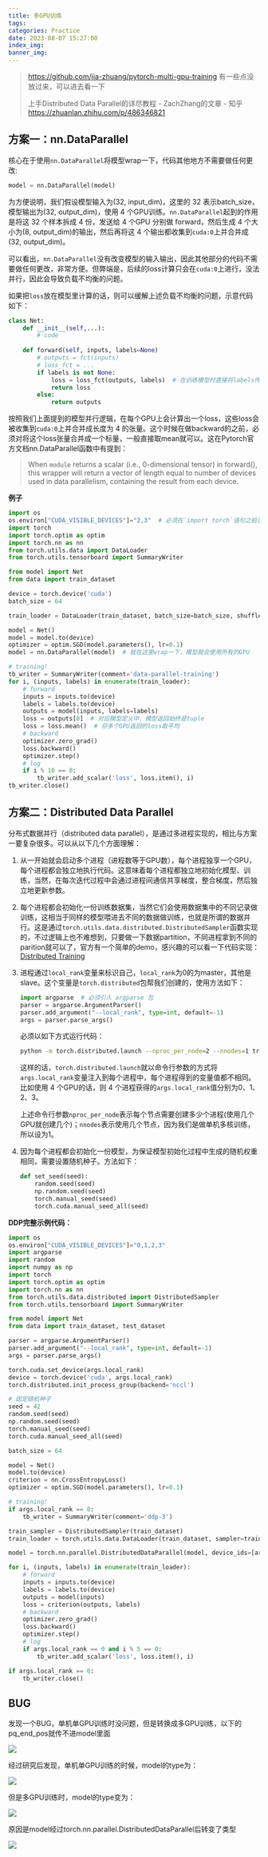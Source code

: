 ```yaml
---
title: 多GPU训练
tags: 
categories: Practice
date: 2023-08-07 15:27:00
index_img: 
banner_img: 
---
```




> https://github.com/jia-zhuang/pytorch-multi-gpu-training  有一些点没放过来，可以进去看一下
>
> 上手Distributed Data Parallel的详尽教程 - ZachZhang的文章 - 知乎 https://zhuanlan.zhihu.com/p/486346821



## 方案一：nn.DataParallel



核心在于使用`nn.DataParallel`将模型wrap一下，代码其他地方不需要做任何更改:

```python
model = nn.DataParallel(model)
```

为方便说明，我们假设模型输入为(32, input_dim)，这里的 32 表示batch_size，模型输出为(32, output_dim)，使用 4 个GPU训练。`nn.DataParallel`起到的作用是将这 32 个样本拆成 4 份，发送给 4 个GPU 分别做 forward，然后生成 4 个大小为(8, output_dim)的输出，然后再将这 4 个输出都收集到`cuda:0`上并合并成(32, output_dim)。

可以看出，`nn.DataParallel`没有改变模型的输入输出，因此其他部分的代码不需要做任何更改，非常方便。但弊端是，后续的loss计算只会在`cuda:0`上进行，没法并行，因此会导致负载不均衡的问题。

如果把`loss`放在模型里计算的话，则可以缓解上述负载不均衡的问题，示意代码如下：

```python
class Net:
    def __init__(self,...):
        # code
    
    def forward(self, inputs, labels=None)
        # outputs = fct(inputs)
        # loss_fct = ...
        if labels is not None:
            loss = loss_fct(outputs, labels)  # 在训练模型时直接将labels传入模型，在forward过程中计算loss
            return loss
        else:
            return outputs
```

按照我们上面提到的模型并行逻辑，在每个GPU上会计算出一个loss，这些loss会被收集到`cuda:0`上并合并成长度为 4 的张量。这个时候在做backward的之前，必须对将这个loss张量合并成一个标量，一般直接取mean就可以。这在Pytorch官方文档nn.DataParallel函数中有提到：

> When `module` returns a scalar (i.e., 0-dimensional tensor) in forward(), this wrapper will return a vector of length equal to number of devices used in data parallelism, containing the result from each device.

**例子**

```python
import os
os.environ["CUDA_VISIBLE_DEVICES"]="2,3"  # 必须在`import torch`语句之前设置才能生效
import torch
import torch.optim as optim
import torch.nn as nn
from torch.utils.data import DataLoader
from torch.utils.tensorboard import SummaryWriter

from model import Net
from data import train_dataset

device = torch.device('cuda')
batch_size = 64

train_loader = DataLoader(train_dataset, batch_size=batch_size, shuffle=True)

model = Net()
model = model.to(device)
optimizer = optim.SGD(model.parameters(), lr=0.1)
model = nn.DataParallel(model)  # 就在这里wrap一下，模型就会使用所有的GPU

# training!
tb_writer = SummaryWriter(comment='data-parallel-training')
for i, (inputs, labels) in enumerate(train_loader):
    # forward
    inputs = inputs.to(device)
    labels = labels.to(device)
    outputs = model(inputs, labels=labels)
    loss = outputs[0]  # 对应模型定义中，模型返回始终是tuple
    loss = loss.mean()  # 将多个GPU返回的loss取平均
    # backward
    optimizer.zero_grad()
    loss.backward()
    optimizer.step()
    # log
    if i % 10 == 0:
        tb_writer.add_scalar('loss', loss.item(), i)
tb_writer.close()
```



## 方案二：Distributed Data Parallel

分布式数据并行（distributed data parallel），是通过多进程实现的，相比与方案一要复杂很多。可以从以下几个方面理解：

1. 从一开始就会启动多个进程（进程数等于GPU数），每个进程独享一个GPU，每个进程都会独立地执行代码。这意味着每个进程都独立地初始化模型、训练，当然，在每次迭代过程中会通过进程间通信共享梯度，整合梯度，然后独立地更新参数。

2. 每个进程都会初始化一份训练数据集，当然它们会使用数据集中的不同记录做训练，这相当于同样的模型喂进去不同的数据做训练，也就是所谓的数据并行。这是通过`torch.utils.data.distributed.DistributedSampler`函数实现的，不过逻辑上也不难想到，只要做一下数据partition，不同进程拿到不同的parition就可以了，官方有一个简单的demo，感兴趣的可以看一下代码实现：[Distributed Training](https://pytorch.org/tutorials/intermediate/dist_tuto.html#distributed-training)

3. 进程通过`local_rank`变量来标识自己，`local_rank`为0的为master，其他是slave。这个变量是`torch.distributed`包帮我们创建的，使用方法如下：

   ```python
   import argparse  # 必须引入 argparse 包
   parser = argparse.ArgumentParser()
   parser.add_argument("--local_rank", type=int, default=-1)
   args = parser.parse_args()
   ```

   必须以如下方式运行代码：

   ```sh
   python -m torch.distributed.launch --nproc_per_node=2 --nnodes=1 train.py
   ```

   这样的话，`torch.distributed.launch`就以命令行参数的方式将`args.local_rank`变量注入到每个进程中，每个进程得到的变量值都不相同。比如使用 4 个GPU的话，则 4 个进程获得的`args.local_rank`值分别为0、1、2、3。

   上述命令行参数`nproc_per_node`表示每个节点需要创建多少个进程(使用几个GPU就创建几个)；`nnodes`表示使用几个节点，因为我们是做单机多核训练，所以设为1。

4. 因为每个进程都会初始化一份模型，为保证模型初始化过程中生成的随机权重相同，需要设置随机种子。方法如下：

   ```python
   def set_seed(seed):
       random.seed(seed)
       np.random.seed(seed)
       torch.manual_seed(seed)
       torch.cuda.manual_seed_all(seed)
   ```



**DDP完整示例代码：**

```python
import os
os.environ["CUDA_VISIBLE_DEVICES"]="0,1,2,3"
import argparse
import random
import numpy as np
import torch
import torch.optim as optim
import torch.nn as nn
from torch.utils.data.distributed import DistributedSampler
from torch.utils.tensorboard import SummaryWriter

from model import Net
from data import train_dataset, test_dataset

parser = argparse.ArgumentParser()
parser.add_argument("--local_rank", type=int, default=-1)
args = parser.parse_args()

torch.cuda.set_device(args.local_rank)
device = torch.device('cuda', args.local_rank)
torch.distributed.init_process_group(backend='nccl')

# 固定随机种子
seed = 42
random.seed(seed)
np.random.seed(seed)
torch.manual_seed(seed)
torch.cuda.manual_seed_all(seed)

batch_size = 64

model = Net()
model.to(device)
criterion = nn.CrossEntropyLoss()
optimizer = optim.SGD(model.parameters(), lr=0.1)

# training!
if args.local_rank == 0:
    tb_writer = SummaryWriter(comment='ddp-3')

train_sampler = DistributedSampler(train_dataset)
train_loader = torch.utils.data.DataLoader(train_dataset, sampler=train_sampler, batch_size=batch_size)

model = torch.nn.parallel.DistributedDataParallel(model, device_ids=[args.local_rank], output_device=args.local_rank, find_unused_parameters=True)

for i, (inputs, labels) in enumerate(train_loader):
    # forward
    inputs = inputs.to(device)
    labels = labels.to(device)
    outputs = model(inputs)
    loss = criterion(outputs, labels)
    # backward
    optimizer.zero_grad()
    loss.backward()
    optimizer.step()
    # log
    if args.local_rank == 0 and i % 5 == 0:
        tb_writer.add_scalar('loss', loss.item(), i)

if args.local_rank == 0:
    tb_writer.close()
```



## BUG



发现一个BUG，单机单GPU训练时没问题，但是转换成多GPU训练，以下的pq_end_pos就传不进model里面

![](http://longls777.oss-cn-beijing.aliyuncs.com/img/image-20230807153304750.png)

经过研究后发现，单机单GPU训练的时候，model的type为：

![](http://longls777.oss-cn-beijing.aliyuncs.com/img/image-20230807153057827.png)

但是多GPU训练时，model的type变为：

![](http://longls777.oss-cn-beijing.aliyuncs.com/img/image-20230807152623767.png)

原因是model经过torch.nn.parallel.DistributedDataParallel后转变了类型

![](http://longls777.oss-cn-beijing.aliyuncs.com/img/image-20230807153214829.png)


